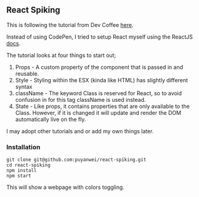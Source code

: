 ## React Spiking

This is following the tutorial from Dev Coffee [here](https://youtu.be/ZnRFerIP8aA).

Instead of using CodePen, I tried to setup React myself using the ReactJS [docs](https://github.com/facebook/create-react-app).

The tutorial looks at four things to start out;

1. Props - A custom property of the component that is passed in and reusable.
2. Style - Styling within the ESX (kinda like HTML) has slightly different syntax
3. className - The keyword Class is reserved for React, so to avoid confusion in for this tag className is used instead.
4. State - Like props, it contains properties that are only available to the Class. However, if it is changed it will update and render the DOM automatically live on the fly.

I may adopt other tutorials and or add my own things later.

### Installation

```
git clone git@github.com:puyanwei/react-spiking.git
cd react-spiking
npm install
npm start
```

This will show a webpage with colors toggling.
